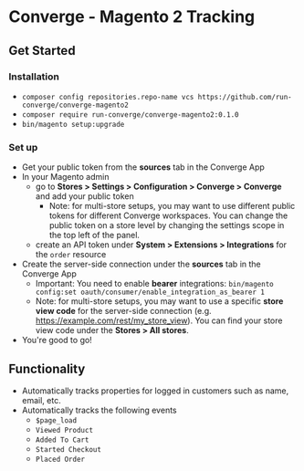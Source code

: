 # Converge - Magento 2 Tracking
## Get Started
### Installation
- `composer config repositories.repo-name vcs https://github.com/run-converge/converge-magento2` 
- `composer require run-converge/converge-magento2:0.1.0`
- `bin/magento setup:upgrade`
### Set up
- Get your public token from the **sources** tab in the Converge App
- In your Magento admin
  - go to **Stores > Settings > Configuration > Converge > Converge** and add your public token
    - Note: for multi-store setups, you may want to use different public tokens for different Converge workspaces. You can change the public token on a store level by changing the settings scope in the top left of the panel.
  - create an API token under **System > Extensions > Integrations** for the `order` resource
- Create the server-side connection under the **sources** tab in the Converge App
  - Important: You need to enable __bearer__ integrations: `bin/magento config:set oauth/consumer/enable_integration_as_bearer 1`
  - Note: for multi-store setups, you may want to use a specific __store view code__ for the server-side connection (e.g. https://example.com/rest/my_store_view). You can find your store view code under the **Stores > All stores**.
- You're good to go! 

## Functionality
- Automatically tracks properties for logged in customers such as name, email, etc.
- Automatically tracks the following events
  - `$page_load`
  - `Viewed Product`
  - `Added To Cart`
  - `Started Checkout`
  - `Placed Order`
